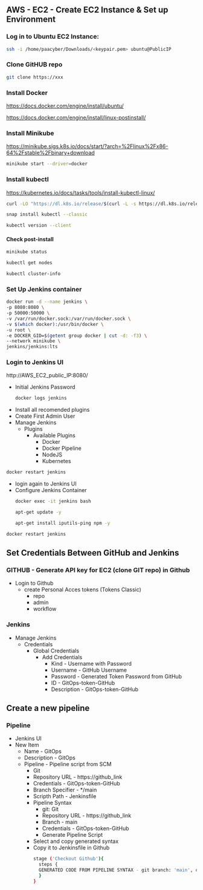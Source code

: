 ## AWS - EC2 - Create EC2 Instance & Set up Environment

### Log in to Ubuntu EC2 Instance:
```sh
ssh -i /home/paacyber/Downloads/<keypair.pem> ubuntu@PublicIP
```

### Clone GitHUB repo
```sh
git clone https://xxx
```

### Install Docker

https://docs.docker.com/engine/install/ubuntu/

https://docs.docker.com/engine/install/linux-postinstall/


### Install Minikube

https://minikube.sigs.k8s.io/docs/start/?arch=%2Flinux%2Fx86-64%2Fstable%2Fbinary+download

```sh
minikube start --driver=docker
```

### Install kubectl

https://kubernetes.io/docs/tasks/tools/install-kubectl-linux/

```sh
curl -LO "https://dl.k8s.io/release/$(curl -L -s https://dl.k8s.io/release/stable.txt)/bin/linux/amd64/kubectl"
```
```sh
snap install kubectl --classic
```
```sh
kubectl version --client
```
#### Check post-install
```sh
minikube status
```
```sh
kubectl get nodes
```
```sh
kubectl cluster-info 
```

### Set Up Jenkins container
```sh
docker run -d --name jenkins \
-p 8080:8080 \
-p 50000:50000 \
-v /var/run/docker.sock:/var/run/docker.sock \
-v $(which docker):/usr/bin/docker \
-u root \
-e DOCKER_GID=$(getent group docker | cut -d: -f3) \
--network minikube \
jenkins/jenkins:lts
```
### Login to Jenkins UI
http://AWS_EC2_public_IP:8080/

- Initial Jenkins Password
  ```sh
  docker logs jenkins
  ```
- Install all recomended plugins
- Create First Admin User
- Manage Jenkins
    - Plugins
      - Available Plugins
        - Docker
        - Docker Pipeline
        - NodeJS
        - Kubernetes
```sh
docker restart jenkins
```
- login again to Jenkins UI
- Configure Jenkins Container
  ```sh
  docker exec -it jenkins bash
  ```
  ```sh
  apt-get update -y
  ```
  ```sh
  apt-get install iputils-ping npm -y
  ```
```sh
docker restart jenkins
```

## Set Credentials Between GitHub  and Jenkins
### GITHUB - Generate API key for EC2 (clone GIT repo) in Github
- Login to Github
  - create Personal Acces tokens (Tokens Classic)
      - repo
      - admin
      - workflow

### Jenkins
- Manage Jenkins
  - Credentials
    - Global Credentials
      - Add Credentials
        - Kind - Username with Password
        - Username - GitHub Username
        - Password - Generated Token Password from GitHub
        - ID - GitOps-token-GitHub
        - Description - GitOps-token-GitHub

## Create a new pipeline
### Pipeline
- Jenkins UI
- New Item
  - Name - GitOps
  - Description - GitOps
  - Pipeline - Pipeline script from SCM
    - Git
    - Repository URL - https://github_link
    - Credentials - GitOps-token-GitHub
    - Branch Specifier - */main
    - Scripth Path - Jenkinsfile
    - Pipeline Syntax
      - git: Git
      - Repository URL - https://github_link
      - Branch - main
      - Credentials - GitOps-token-GitHub
      - Generate Pipeline Script
    - Select and copy generated syntax
    - Copy it to Jenkinsfile in Github
      ```sh
      stage ('Checkout Github'){
        steps {
        GENERATED CODE FROM PIPELINE SYNTAX - git branch: 'main', credentialsId: 'GitOps-token-GitHub', url: 'https://github.com/Jozefcvik/Jenkins-ArgoCD-GitOps.git'
        }
      }    
      ```    
